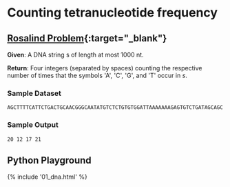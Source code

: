 # Counting tetranucleotide frequency

## [Rosalind Problem](https://rosalind.info/problems/dna/){:target="_blank"}

**Given**: A DNA string s of length at most 1000 nt.

**Return**: Four integers (separated by spaces) counting the respective number of times that the symbols 'A', 'C', 'G', and 'T' occur in $s$.

### Sample Dataset

```
AGCTTTTCATTCTGACTGCAACGGGCAATATGTCTCTGTGTGGATTAAAAAAAGAGTGTCTGATAGCAGC
```

### Sample Output

```
20 12 17 21
```

## Python Playground

{% include '01_dna.html' %}